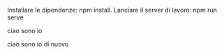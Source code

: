 <!-- 1 -->
Installare le dipendenze: npm install.
Lanciare il server di lavoro: npm run serve


ciao sono io

ciao sono io di nuovo